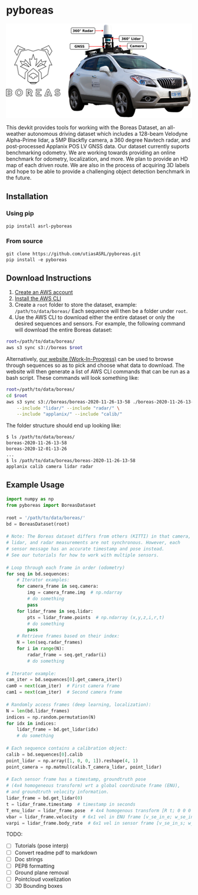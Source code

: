 # pyboreas
![Boreas](pyboreas/figs/pyboreas.png)

This devkit provides tools for working with the Boreas Dataset, an all-weather autonomous driving dataset which includes a 128-beam Velodyne Alpha-Prime lidar, a 5MP Blackfly camera, a 360 degree Navtech radar, and post-processed Applanix POS LV GNSS data. Our dataset currently suports benchmarking odometry. We are working towards providing an online benchmark for odometry, localization, and more. We plan to provide an HD map of each driven route. We are also in the process of acquiring 3D labels and hope to be able to provide a challenging object detection benchmark in the future.

## Installation

### Using pip
```
pip install asrl-pyboreas
```

### From source
```
git clone https://github.com/utiasASRL/pyboreas.git
pip install -e pyboreas
```

## Download Instructions
1. [Create an AWS account](https://aws.amazon.com/premiumsupport/knowledge-center/create-and-activate-aws-account/)
2. [Install the AWS CLI](https://docs.aws.amazon.com/cli/latest/userguide/install-cliv2.html)
3. Create a `root` folder to store the dataset, example: `/path/to/data/boreas/` Each sequence will then be a folder under `root`.
4. Use the AWS CLI to download either the entire dataset or only the desired sequences and sensors. For example, the following command will download the entire Boreas dataset:

```bash
root=/path/to/data/boreas/
aws s3 sync s3://boreas $root
```

Alternatively, [our website (Work-In-Progress)](boreas.utias.utoronto.ca/#/download) can be used to browse through sequences so as to pick and choose what data to download. The website will then generate a list of AWS CLI commands that can be run as a bash script. These commands will look something like:

```bash
root=/path/to/data/boreas/
cd $root
aws s3 sync s3://boreas/boreas-2020-11-26-13-58 ./boreas-2020-11-26-13-58 --exclude "*" \
    --include "lidar/" --include "radar/" \
    --include "applanix/" --include "calib/"
```

The folder structure should end up looking like:
```
$ ls /path/to/data/boreas/
boreas-2020-11-26-13-58
boreas-2020-12-01-13-26
...
$ ls /path/to/data/boreas/boreas-2020-11-26-13-58
applanix calib camera lidar radar
```

## Example Usage

```Python
import numpy as np
from pyboreas import BoreasDataset

root = '/path/to/data/boreas/'
bd = BoreasDataset(root)

# Note: The Boreas dataset differs from others (KITTI) in that camera,
# lidar, and radar measurements are not synchronous. However, each
# sensor message has an accurate timestamp and pose instead.
# See our tutorials for how to work with multiple sensors.

# Loop through each frame in order (odometry)
for seq in bd.sequences:
    # Iterator examples:
    for camera_frame in seq.camera:
        img = camera_frame.img  # np.ndarray
        # do something
        pass
    for lidar_frame in seq.lidar:
        pts = lidar_frame.points  # np.ndarray (x,y,z,i,r,t)
        # do something
        pass
    # Retrieve frames based on their index:
    N = len(seq.radar_frames)
    for i in range(N):
        radar_frame = seq.get_radar(i)
        # do something

# Iterator example:
cam_iter = bd.sequences[0].get_camera_iter()
cam0 = next(cam_iter)  # First camera frame
cam1 = next(cam_iter)  # Second camera frame

# Randomly access frames (deep learning, localization):
N = len(bd.lidar_frames)
indices = np.random.permutation(N)
for idx in indices:
    lidar_frame = bd.get_lidar(idx)
    # do something

# Each sequence contains a calibration object:
calib = bd.sequences[0].calib
point_lidar = np.array([1, 0, 0, 1]).reshape(4, 1)
point_camera = np.matmul(calib.T_camera_lidar, point_lidar)

# Each sensor frame has a timestamp, groundtruth pose
# (4x4 homogeneous transform) wrt a global coordinate frame (ENU),
# and groundtruth velocity information.
lidar_frame = bd.get_lidar(0)
t = lidar_frame.timestamp  # timestamp in seconds
T_enu_lidar = lidar_frame.pose  # 4x4 homogenous transform [R t; 0 0 0 1]
vbar = lidar_frame.velocity  # 6x1 vel in ENU frame [v_se_in_e; w_se_in_e] 
varpi = lidar_frame.body_rate  # 6x1 vel in sensor frame [v_se_in_s; w_se_in_s]
```

TODO:
- [ ] Tutorials (pose interp)
- [ ] Convert readme pdf to markdown
- [ ] Doc strings
- [ ] PEP8 formatting
- [ ] Ground plane removal
- [ ] Pointcloud voxelization
- [ ] 3D Bounding boxes
